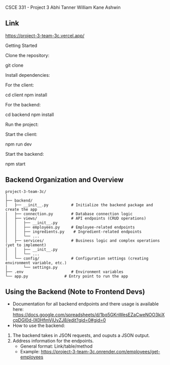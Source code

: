 CSCE 331 - Project 3 
Abhi
Tanner
William
Kane
Ashwin
## Link
https://project-3-team-3c.vercel.app/  

Getting Started

Clone the repository:

git clone <repository-url>

Install dependencies:

For the client:

cd client
npm install

For the backend:

cd backend
npm install

Run the project:

Start the client:

npm run dev

Start the backend:

npm start



## Backend Organization and Overview
```
project-3-team-3c/  
│  
├── backend/  
│   ├── __init__.py          # Initialize the backend package and create the app  
│   ├── connection.py        # Database connection logic  
│   ├── views/               # API endpoints (CRUD operations)  
│   │   ├── __init__.py  
│   │   ├── employees.py     # Employee-related endpoints  
│   │   ├── ingredients.py    # Ingredient-related endpoints  
│   │   └── ...  
│   ├── services/            # Business logic and complex operations (yet to implement)  
│   │   ├── __init__.py  
│   │   └── ...  
│   └── config/              # Configuration settings (creating environment variable, etc.)  
│       └── settings.py  
├── .env                     # Environment variables  
└── app.py                # Entry point to run the app  
```

## Using the Backend (Note to Frontend Devs)  
- Documentation for all backend endpoints and there usage is available here:  
https://docs.google.com/spreadsheets/d/1bq5GKnWesEZaCweNOO3kiXcpDGl0d-IX0HfmVjUvZJ8/edit?gid=0#gid=0    
- How to use the backend:  
1. The backend takes in JSON requests, and ouputs a JSON output.  
2. Address information for the endpoints.
    - General format: Link/table/method
    - Example: https://project-3-team-3c.onrender.com/employees/get-employees

